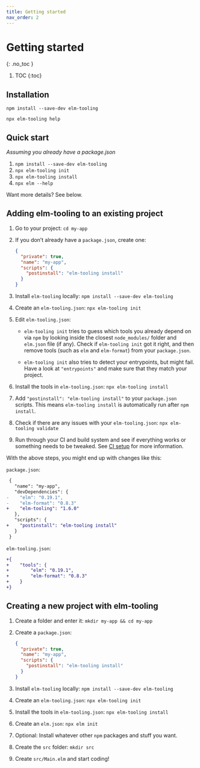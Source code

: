 ```yaml
---
title: Getting started
nav_order: 2
---
```


<!-- prettier-ignore-start -->

# Getting started
{: .no_toc }

1. TOC
{:toc}

<!-- prettier-ignore-end -->

## Installation

```
npm install --save-dev elm-tooling
```

```
npx elm-tooling help
```

## Quick start

_Assuming you already have a package.json_

1. `npm install --save-dev elm-tooling`
2. `npx elm-tooling init`
3. `npx elm-tooling install`
4. `npx elm --help`

Want more details? See below.

## Adding elm-tooling to an existing project

1. Go to your project: `cd my-app`

2. If you don’t already have a `package.json`, create one:

   ```json
   {
     "private": true,
     "name": "my-app",
     "scripts": {
       "postinstall": "elm-tooling install"
     }
   }
   ```

3. Install `elm-tooling` locally: `npm install --save-dev elm-tooling`

4. Create an `elm-tooling.json`: `npx elm-tooling init`

5. Edit `elm-tooling.json`:

   - `elm-tooling init` tries to guess which tools you already depend on via `npm` by looking inside the closest `node_modules/` folder and `elm.json` file (if any). Check if `elm-tooling init` got it right, and then remove tools (such as `elm` and `elm-format`) from your `package.json`.

   - `elm-tooling init` also tries to detect your entrypoints, but might fail. Have a look at `"entrypoints"` and make sure that they match your project.

6. Install the tools in `elm-tooling.json`: `npx elm-tooling install`

7. Add `"postinstall": "elm-tooling install"` to your `package.json` scripts. This means `elm-tooling install` is automatically run after `npm install`.

8. Check if there are any issues with your `elm-tooling.json`: `npx elm-tooling validate`

9. Run through your CI and build system and see if everything works or something needs to be tweaked. See [CI setup](../ci) for more information.

With the above steps, you might end up with changes like this:

`package.json`:

```diff
 {
   "name": "my-app",
   "devDependencies": {
-    "elm": "0.19.1",
-    "elm-format": "0.8.3"
+    "elm-tooling": "1.6.0"
   },
   "scripts": {
+    "postinstall": "elm-tooling install"
   }
 }
```

`elm-tooling.json`:

```diff
+{
+    "tools": {
+        "elm": "0.19.1",
+        "elm-format": "0.8.3"
+    }
+}
```

## Creating a new project with elm-tooling

1. Create a folder and enter it: `mkdir my-app && cd my-app`

2. Create a `package.json`:

   ```json
   {
     "private": true,
     "name": "my-app",
     "scripts": {
       "postinstall": "elm-tooling install"
     }
   }
   ```

3. Install `elm-tooling` locally: `npm install --save-dev elm-tooling`

4. Create an `elm-tooling.json`: `npx elm-tooling init`

5. Install the tools in `elm-tooling.json`: `npx elm-tooling install`

6. Create an `elm.json`: `npx elm init`

7. Optional: Install whatever other `npm` packages and stuff you want.

8. Create the `src` folder: `mkdir src`

9. Create `src/Main.elm` and start coding!
